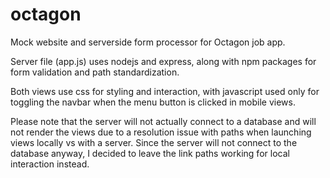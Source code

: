 # octagon
Mock website and serverside form processor for Octagon job app.

Server file (app.js) uses nodejs and express, along with npm packages for form validation and path standardization.

Both views use css for styling and interaction, with javascript used only for toggling the navbar when the menu button is clicked in mobile views.

Please note that the server will not actually connect to a database and will not render the views due to a resolution issue with paths when launching views locally vs with a server.  Since the server will not connect to the database anyway, I decided to leave the link paths working for local interaction instead.
